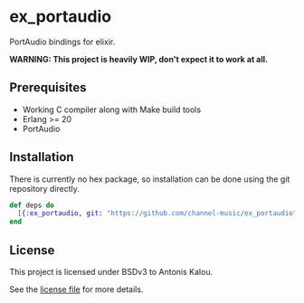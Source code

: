 # ex_portaudio

PortAudio bindings for elixir.

**WARNING: This project is heavily WIP, don't expect it to work at all.**

## Prerequisites

- Working C compiler along with Make build tools
- Erlang >= 20
- PortAudio

## Installation

There is currently no hex package, so installation can be done using the git
repository directly.

```elixir
def deps do 
  [{:ex_portaudio, git: "https://github.com/channel-music/ex_portaudio"}]
end
```

## License

This project is licensed under BSDv3 to Antonis Kalou.  

See the [license file](LICENSE) for more details.
